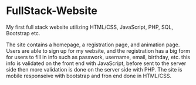 # FullStack-Website
My first full stack website utilizing HTML/CSS, JavaScript, PHP, SQL, Bootstrap etc. 

The site contains a homepage, a registration page, and animation page.
Users are able to sign up for my website, and the registration has a big form for users to fill in info
such as passwork, username, email, birthday, etc. 
this info is validated on the front end with JavaScript, before sent to the server side
then more validation is done on the server side with PHP. 
The site is mobile responseive with bootstrap and fron end done in HTML/CSS. 
